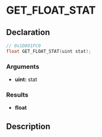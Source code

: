 # GET_FLOAT_STAT

## Declaration
```cpp
// 0x1D801FC0
float GET_FLOAT_STAT(uint stat);
```

### Arguments
- **uint:** stat

### Results
- **float**

## Description

